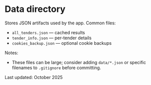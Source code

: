 # Data directory

Stores JSON artifacts used by the app. Common files:

- `all_tenders.json` — cached results
- `tender_info.json` — per-tender details
- `cookies_backup.json` — optional cookie backups

Notes:

- These files can be large; consider adding `data/*.json` or specific filenames to `.gitignore` before committing.

Last updated: October 2025
